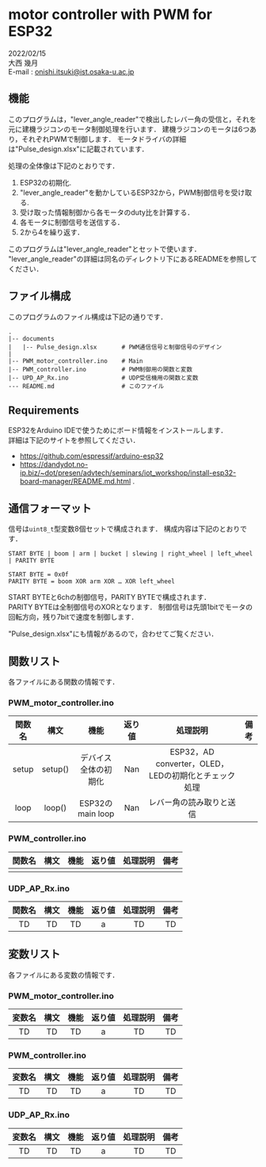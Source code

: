 # motor controller with PWM for ESP32

2022/02/15 \
大西 幾月 \
E-mail : onishi.itsuki@ist.osaka-u.ac.jp


## 機能
このプログラムは，"lever_angle_reader"で検出したレバー角の受信と，それを元に建機ラジコンのモータ制御処理を行います．
建機ラジコンのモータは6つあり，それぞれPWMで制御します．
モータドライバの詳細は"Pulse_design.xlsx"に記載されています．

処理の全体像は下記のとおりです．
  1. ESP32の初期化.
  2. "lever_angle_reader"を動かしているESP32から，PWM制御信号を受け取る.
  3. 受け取った情報制御から各モータのduty比を計算する．
  4. 各モータに制御信号を送信する．
  5. 2から4を繰り返す．

このプログラムは"lever_angle_reader"とセットで使います．
"lever_angle_reader"の詳細は同名のディレクトリ下にあるREADMEを参照してください．

## ファイル構成
このプログラムのファイル構成は下記の通りです．
```  
.  
|-- documents
|   |-- Pulse_design.xlsx       # PWM通信信号と制御信号のデザイン
|
|-- PWM_motor_controller.ino    # Main
|-- PWM_controller.ino          # PWM制御用の関数と変数
|-- UPD_AP_Rx.ino               # UDP受信機用の関数と変数
--- README.md                   # このファイル
```

## Requirements
ESP32をArduino IDEで使うためにボード情報をインストールします． \
詳細は下記のサイトを参照してください．
 * https://github.com/espressif/arduino-esp32
 * https://dandydot.no-ip.biz/~dot/presen/advtech/seminars/iot_workshop/install-esp32-board-manager/README.md.html .

## 通信フォーマット
信号は`uint8_t`型変数8個セットで構成されます．
構成内容は下記のとおりです．

```
START BYTE | boom | arm | bucket | slewing | right_wheel | left_wheel | PARITY BYTE

START BYTE = 0x0f 
PARITY BYTE = boom XOR arm XOR … XOR left_wheel
```
START BYTEと6chの制御信号，PARITY BYTEで構成されます．\
PARITY BYTEは全制御信号のXORとなります．
制御信号は先頭1bitでモータの回転方向，残り7bitで速度を制御します．

"Pulse_design.xlsx"にも情報があるので，合わせてご覧ください．


## 関数リスト
各ファイルにある関数の情報です．

### PWM_motor_controller.ino
| 関数名 | 構文 | 機能 | 返り値 | 処理説明 | 備考 |
| :---: | :---: | :---: | :---: | :---: | :---: |
| setup | setup() | デバイス全体の初期化 | Nan | ESP32，AD converter，OLED，LEDの初期化とチェック処理 |  |
| loop | loop() | ESP32のmain loop | Nan | レバー角の読み取りと送信 |  |

### PWM_controller.ino
| 関数名 | 構文 | 機能 | 返り値 | 処理説明 | 備考 |
| :---: | :---: | :---: | :---: | :---: | :---: |
|  |  |  |  |  |  |

### UDP_AP_Rx.ino
| 関数名 | 構文 | 機能 | 返り値 | 処理説明 | 備考 |
| :---: | :---: | :---: | :---: | :---: | :---: |
| TD | TD | TD | a | TD | TD |


## 変数リスト
各ファイルにある変数の情報です．

### PWM_motor_controller.ino
| 変数名 | 構文 | 機能 | 返り値 | 処理説明 | 備考 |
| :---: | :---: | :---: | :---: | :---: | :---: |
| TD | TD | TD | a | TD | TD |

### PWM_controller.ino
| 変数名 | 構文 | 機能 | 返り値 | 処理説明 | 備考 |
| :---: | :---: | :---: | :---: | :---: | :---: |
| TD | TD | TD | a | TD | TD |

### UDP_AP_Rx.ino
| 変数名 | 構文 | 機能 | 返り値 | 処理説明 | 備考 |
| :---: | :---: | :---: | :---: | :---: | :---: |
| TD | TD | TD | a | TD | TD |

